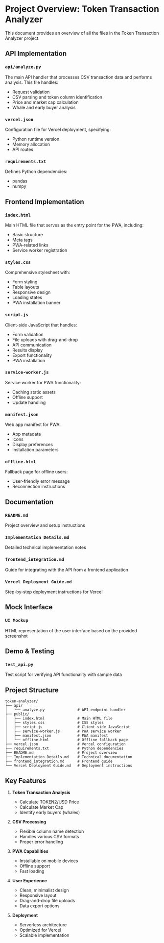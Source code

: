 # Project Overview: Token Transaction Analyzer

This document provides an overview of all the files in the Token Transaction Analyzer project.

## API Implementation

### `api/analyze.py`
The main API handler that processes CSV transaction data and performs analysis. This file handles:
- Request validation
- CSV parsing and token column identification
- Price and market cap calculation
- Whale and early buyer analysis

### `vercel.json`
Configuration file for Vercel deployment, specifying:
- Python runtime version
- Memory allocation
- API routes

### `requirements.txt`
Defines Python dependencies:
- pandas
- numpy

## Frontend Implementation

### `index.html`
Main HTML file that serves as the entry point for the PWA, including:
- Basic structure
- Meta tags
- PWA-related links
- Service worker registration

### `styles.css`
Comprehensive stylesheet with:
- Form styling
- Table layouts
- Responsive design
- Loading states
- PWA installation banner

### `script.js`
Client-side JavaScript that handles:
- Form validation
- File uploads with drag-and-drop
- API communication
- Results display
- Export functionality
- PWA installation

### `service-worker.js`
Service worker for PWA functionality:
- Caching static assets
- Offline support
- Update handling

### `manifest.json`
Web app manifest for PWA:
- App metadata
- Icons
- Display preferences
- Installation parameters

### `offline.html`
Fallback page for offline users:
- User-friendly error message
- Reconnection instructions

## Documentation

### `README.md`
Project overview and setup instructions

### `Implementation Details.md`
Detailed technical implementation notes

### `frontend_integration.md`
Guide for integrating with the API from a frontend application

### `Vercel Deployment Guide.md`
Step-by-step deployment instructions for Vercel

## Mock Interface

### `UI Mockup`
HTML representation of the user interface based on the provided screenshot

## Demo & Testing

### `test_api.py`
Test script for verifying API functionality with sample data

## Project Structure
```
token-analyzer/
├── api/
│   └── analyze.py               # API endpoint handler
├── public/
│   ├── index.html               # Main HTML file
│   ├── styles.css               # CSS styles
│   ├── script.js                # Client-side JavaScript
│   ├── service-worker.js        # PWA service worker
│   ├── manifest.json            # PWA manifest
│   └── offline.html             # Offline fallback page
├── vercel.json                  # Vercel configuration
├── requirements.txt             # Python dependencies
├── README.md                    # Project overview
├── Implementation Details.md    # Technical documentation
├── frontend_integration.md      # Frontend guide
└── Vercel Deployment Guide.md   # Deployment instructions
```

## Key Features

1. **Token Transaction Analysis**
   - Calculate TOKEN2/USD Price
   - Calculate Market Cap
   - Identify early buyers (whales)

2. **CSV Processing**
   - Flexible column name detection
   - Handles various CSV formats
   - Proper error handling

3. **PWA Capabilities**
   - Installable on mobile devices
   - Offline support
   - Fast loading

4. **User Experience**
   - Clean, minimalist design
   - Responsive layout
   - Drag-and-drop file uploads
   - Data export options

5. **Deployment**
   - Serverless architecture
   - Optimized for Vercel
   - Scalable implementation

